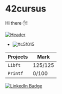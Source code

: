 # 42cursus
Hi there ✋!

[![Header](https://www.42lausanne.ch/wp-content/uploads/2021/02/Holy-Graph.png "Header")](https://42lausanne.ch/formation-informatique-42//)
- ![#c5f015](https://via.placeholder.com/15/c5f015/c5f015.png)

| Projects | Mark |
| --- | --- |
| `Libft` | 125/125 |
| `Printf` | 0/100 |

[![LinkedIn Badge](https://img.shields.io/badge/LinkedIn-Profile-informational?style=flat&logo=linkedin&logoColor=white&color=0D76A8)](https://www.linkedin.com/in/yassine-bouhaik-34593219a/)
